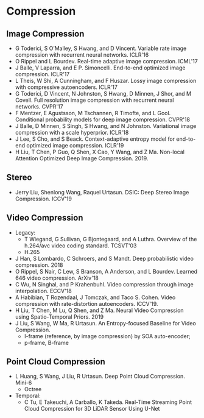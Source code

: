 # Compression

## Image Compression
- G Toderici, S O’Malley, S Hwang, and D Vincent. Variable rate image compression with recurrent neural networks. ICLR'16
- O Rippel and L Bourdev. Real-time adaptive image compression. ICML'17
- J Balle, V Laparra, and E P. Simoncelli. End-to-end optimized image compression. ICLR'17
- L Theis, W Shi, A Cunningham, and F Huszar. Lossy image compression with compressive autoencoders. ICLR'17
- G Toderici, D Vincent, N Johnston, S Hwang, D Minnen, J Shor, and M Covell. Full resolution image compression with recurrent neural networks. CVPR'17
- F Mentzer, E Agustsson, M Tschannen, R Timofte, and L Gool. Conditional probability models for deep image compression. CVPR'18
- J Balle, D Minnen, S Singh, S Hwang, and N Johnston. Variational image compression with a scale hyperprior. ICLR'18
- J Lee, S Cho, and S Beack. Context-adaptive entropy model for end-to-end optimized image compression. ICLR'19
- H Liu, T Chen, P Guo, Q Shen, X Cao, Y Wang, and Z Ma. Non-local Attention Optimized Deep Image Compression. 2019.

## Stereo
- Jerry Liu, Shenlong Wang, Raquel Urtasun. DSIC: Deep Stereo Image Compression. ICCV'19

## Video Compression
- Legacy:
	- T Wiegand, G Sullivan, G Bjontegaard, and A Luthra. Overview of the h.264/avc video coding standard. TCSVT'03
	- H.265
- J Han, S Lombardo, C Schroers, and  S Mandt. Deep probabilistic video compression. 2018
- O Rippel, S Nair, C Lew, S Branson, A Anderson, and L Bourdev. Learned 646 video compression. ArXiv'18
- C Wu, N Singhal, and P Krahenbuhl. Video compression through image interpolation. ECCV'18
- A Habibian, T Rozendaal, J Tomczak, and Taco S. Cohen. Video compression with rate-distortion autoencoders. ICCV'19.
- H Liu, T Chen, M Lu, Q Shen, and Z Ma. Neural Video Compression using Spatio-Temporal Priors. 2019
- J Liu, S Wang, W Ma, R Urtasun. An Entropy-focused Baseline for Video Compression.
	- I-frame (reference, by image compression) by SOA auto-encoder;
	- p-frame, B-frame

## Point Cloud Compression
- L Huang, S Wang, J Liu, R Urtasun. Deep Point Cloud Compression. Mini-6
	- Octree
- Temporal:
	- C Tu, E Takeuchi, A Carballo, K Takeda. Real-Time Streaming Point Cloud Compression for 3D LiDAR Sensor Using U-Net
	